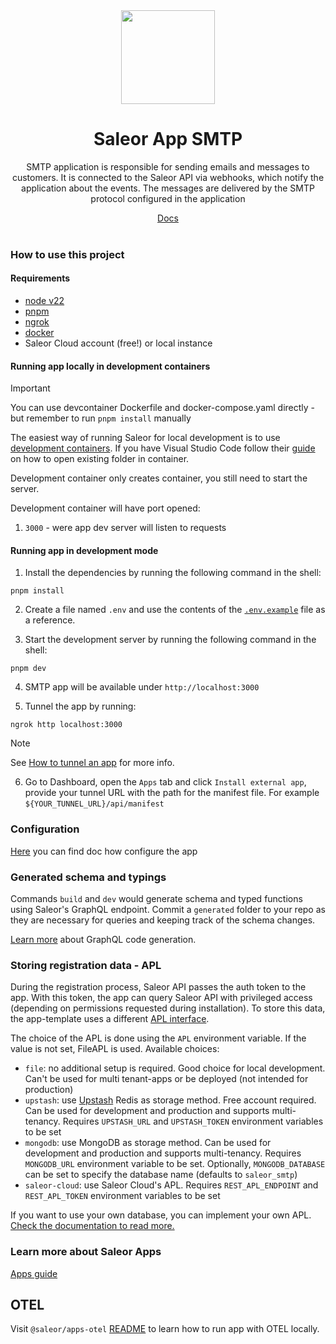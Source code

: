<div style="text-align: center">
  <img width="150" alt="" src="./public/logo.png">
</div>

<div style="text-align: center">
  <h1>Saleor App SMTP</h1>

  <p>SMTP application is responsible for sending emails and messages to customers. It is connected to the Saleor API via webhooks, which notify the application about the events. The messages are delivered by the SMTP protocol configured in the application</p>
</div>

<div style="text-align: center">
  <a target="_blank" rel="noopener noreferrer" href="https://docs.saleor.io/developer/app-store/apps/smtp/overview">Docs</a>
<br><br>
</div>

### How to use this project

#### Requirements

- [node v22](https://nodejs.org)
- [pnpm](https://pnpm.io/)
- [ngrok](https://ngrok.com/)
- [docker](https://www.docker.com/)
- Saleor Cloud account (free!) or local instance

#### Running app locally in development containers

> [!IMPORTANT]
> You can use devcontainer Dockerfile and docker-compose.yaml directly - but remember to run `pnpm install` manually

The easiest way of running Saleor for local development is to use [development containers](https://containers.dev/).
If you have Visual Studio Code follow their [guide](https://code.visualstudio.com/docs/devcontainers/containers#_quick-start-open-an-existing-folder-in-a-container) on how to open existing folder in container.

Development container only creates container, you still need to start the server.

Development container will have port opened:

1. `3000` - were app dev server will listen to requests

#### Running app in development mode

1. Install the dependencies by running the following command in the shell:

```shell
pnpm install
```

2. Create a file named `.env` and use the contents of the [`.env.example`](./.env.example) file as a reference.

3. Start the development server by running the following command in the shell:

```shell
pnpm dev
```

4. SMTP app will be available under `http://localhost:3000`

5. Tunnel the app by running:

```shell
ngrok http localhost:3000
```

> [!NOTE]
> See [How to tunnel an app](https://docs.saleor.io/developer/extending/apps/developing-with-tunnels) for more info.

6. Go to Dashboard, open the `Apps` tab and click `Install external app`, provide your tunnel URL with the path for the manifest file. For example `${YOUR_TUNNEL_URL}/api/manifest`

### Configuration

[Here](./docs/configuration.md) you can find doc how configure the app

### Generated schema and typings

Commands `build` and `dev` would generate schema and typed functions using Saleor's GraphQL endpoint. Commit a `generated` folder to your repo as they are necessary for queries and keeping track of the schema changes.

[Learn more](https://www.graphql-code-generator.com/) about GraphQL code generation.

### Storing registration data - APL

During the registration process, Saleor API passes the auth token to the app. With this token, the app can query Saleor API with privileged access (depending on permissions requested during installation).
To store this data, the app-template uses a different [APL interface](https://docs.saleor.io/developer/extending/apps/developing-apps/app-sdk/apl).

The choice of the APL is done using the `APL` environment variable. If the value is not set, FileAPL is used. Available choices:

- `file`: no additional setup is required. Good choice for local development. Can't be used for multi tenant-apps or be deployed (not intended for production)
- `upstash`: use [Upstash](https://upstash.com/) Redis as storage method. Free account required. Can be used for development and production and supports multi-tenancy. Requires `UPSTASH_URL` and `UPSTASH_TOKEN` environment variables to be set
- `mongodb`: use MongoDB as storage method. Can be used for development and production and supports multi-tenancy. Requires `MONGODB_URL` environment variable to be set. Optionally, `MONGODB_DATABASE` can be set to specify the database name (defaults to `saleor_smtp`)
- `saleor-cloud`: use Saleor Cloud's APL. Requires `REST_APL_ENDPOINT` and `REST_APL_TOKEN` environment variables to be set

If you want to use your own database, you can implement your own APL. [Check the documentation to read more.](https://docs.saleor.io/developer/extending/apps/developing-apps/app-sdk/apl)

### Learn more about Saleor Apps

[Apps guide](https://docs.saleor.io/developer/extending/apps/overview)

## OTEL

Visit `@saleor/apps-otel` [README](../../packages/otel/README.md) to learn how to run app with OTEL locally.
